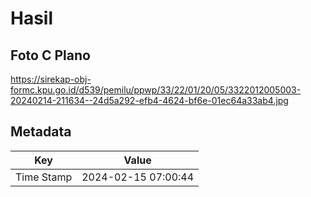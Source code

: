 # Hasil

## Foto C Plano

https://sirekap-obj-formc.kpu.go.id/d539/pemilu/ppwp/33/22/01/20/05/3322012005003-20240214-211634--24d5a292-efb4-4624-bf6e-01ec64a33ab4.jpg


## Metadata

| Key        | Value               |
| ---------- | ------------------- |
| Time Stamp | 2024-02-15 07:00:44 |



